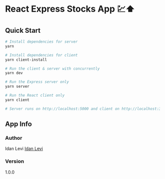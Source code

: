 # React Express Stocks App 💹⬆️

## Quick Start

``` bash
# Install dependencies for server
yarn

# Install dependencies for client
yarn client-install

# Run the client & server with concurrently
yarn dev

# Run the Express server only
yarn server

# Run the React client only
yarn client

# Server runs on http://localhost:5000 and client on http://localhost:3000
```

## App Info

### Author

Idan Levi
[Idan Levi](https://github.com/idanlevi1)

### Version

1.0.0
